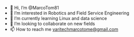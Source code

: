 - 👋 Hi, I’m @MarcoTom81
- 👀 I’m interested in Robotics and Field Service Engineering
- 🌱 I’m currently learning Linux and data science
- 💞️ I’m looking to collaborate on new fields
- 📫 How to reach me varitechmarcotome@gmail.com

<!---
MarcoTom81/MarcoTom81 is a ✨ special ✨ repository because its `README.md` (this file) appears on your GitHub profile.
You can click the Preview link to take a look at your changes.
--->
